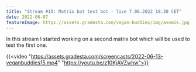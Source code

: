 ```yaml
---
title: "Stream #15: Matrix bot test bot - live 7.06.2022 18:30 CET"
date: 2022-06-07
featureImage: https://assets.gradesta.com/vegan-buddies/img/avomik.jpg
---
```


In this stream I started working on a second matrix bot which will be used to test the first one.

{{<video "https://assets.gradesta.com/screencasts/2022-06-13-veganbuddies15.mp4" "https://youtu.be/z10KjAVZwhw">}}
